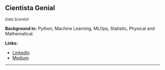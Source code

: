 ## Cientista Genial

<sub>*Data Scientist*</sub>

**Background in:** Python, Machine Learning, MLOps, Statistic, Physical and Mathematical.

**Links:**
* [LinkedIn](http://www.linkedin.com/in/daniel-mulato)
* [Medium](https://medium.com/dnnielcientista)

---
